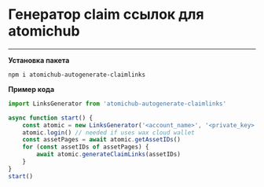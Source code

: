 # Генератор claim ссылок для atomichub
***
**Установка пакета**

`npm i atomichub-autogenerate-claimlinks`

**Пример кода**

```javascript
import LinksGenerator from 'atomichub-autogenerate-claimlinks'

async function start() {
    const atomic = new LinksGenerator('<account_name>', '<private_key>') // all params is optional
    atomic.login() // needed if uses wax cloud wallet
    const assetPages = await atomic.getAssetIDs()
    for (const assetIDs of assetPages) {
        await atomic.generateClaimLinks(assetIDs)
    }
}
start()
```
